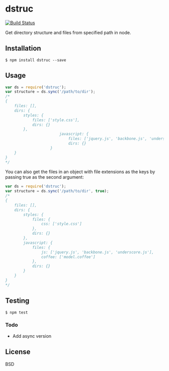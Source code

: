 # dstruc

[![Build Status](https://travis-ci.org/shockwork/dstruc.svg?branch=master)](https://travis-ci.org/shockwork/dstruc)

Get directory structure and files from specified path in node.

## Installation

    $ npm install dstruc --save

## Usage

```js
var ds = require('dstruc');
var structure = ds.sync('/path/to/dir');
/*
{
	files: [],
	dirs: {
		styles: {
			files: ['style.css'],
			dirs: {}
		},
                        javascript: {
                            files: ['jquery.js', 'backbone.js', 'underscore'.js', 'model.coffee'],
                            dirs: {}
                    }
	}
}
*/
```
You can also get the files in an object  with file extensions as the keys by passing true as the second argument:

```js
var ds = require('dstruc');
var structure = ds.sync('/path/to/dir', true);
/*
{
    files: [],
    dirs: {
        styles: {
            files: {
                css: ['style.css']
            },
            dirs: {}
        },
        javascript: {
            files: {
                js: ['jquery.js', 'backbone.js', 'underscore.js'],
                coffee: ['model.coffee']
            },
            dirs: {}
        }
    }
}
*/
```

## Testing

    $ npm test

### Todo
* Add async version

## License

BSD